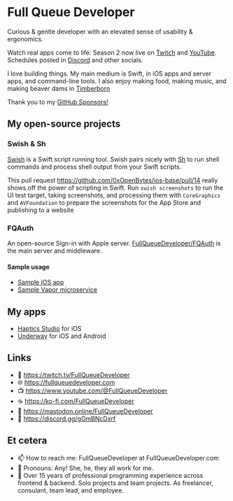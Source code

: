 # Full Queue Developer

Curious & gentle developer with an elevated sense of usability & ergonomics.

Watch real apps come to life: Season 2 now live on [Twitch](https://twitch.tv/FullQueueDeveloper) and [YouTube](https://www.youtube.com/@FullQueueDeveloper). Schedules posted in [Discord](https://discord.gg/gGmBNcDxrf) and other socials.

I love building things. My main medium is Swift, in iOS apps and server apps, and command-line tools. I also enjoy making food, making music, and making beaver dams in [Timberborn](https://mechanistry.com)

Thank you to my [GitHub Sponsors!](https://github.com/sponsors/FullQueueDeveloper)

## My open-source projects 

### Swish & Sh



[Swish](https://github.com/FullQueueDeveloper/Swish) is a Swift script running tool. Swish pairs nicely with [Sh](https://github.com/FullQueueDeveloper/Sh) to run shell commands and process shell output from your Swift scripts.

This pull request https://github.com/0xOpenBytes/ios-base/pull/14 really shows off the power of scripting in Swift. Run `swish screenshots` to run the UI test target, taking screenshots, and processing them with `CoreGraphics` and `AVFoundation` to prepare the screenshots for the App Store and publishing to a website



### FQAuth

An open-source Sign-in with Apple server. [FullQueueDeveloper/FQAuth](https://github.com/FullQueueDeveloper/FQAuth) is the main server and middleware. 

#### Sample usage

- [Sample iOS app](https://github.com/FullQueueDeveloper/FQAuth-Sample-iOS) 
- [Sample Vapor microservice](https://github.com/FullQueueDeveloper/FQAuth-Sample-Microservice)


## My apps

- [Haptics Studio](https://FullQueueDeveloper.com/haptics-studio) for iOS
- [Underway](https://underway.nyc) for iOS and Android



## Links
- 🔭 https://twitch.tv/FullQueueDeveloper
- 🌐 https://fullqueuedeveloper.com
- 📺 https://www.youtube.com/@FullQueueDeveloper
- ☕️ https://ko-fi.com/FullQueueDeveloper
- 🐘 https://mastodon.online/FullQueueDeveloper
- 💬 https://discord.gg/gGmBNcDxrf


## Et cetera

- 📫 How to reach me: FullQueueDeveloper at FullQueueDeveloper.com
- 💜 Pronouns: Any! She, he, they all work for me.
- 🔬 Over 15 years of professional programming experience across frontend & backend. Solo projects and team projects. As freelancer, consulant, team lead, and employee. 
